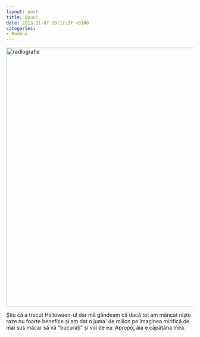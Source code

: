 ```yaml
---
layout: post
title: Buuu!
date: 2013-11-07 20:17:27 +0100
categories:
- Română
---
```

<p><a href="http://www.rusiczki.net/wp-content/uploads/2013/11/radiografie.jpg"><img src="http://www.rusiczki.net/wp-content/uploads/2013/11/radiografie-679x693.jpg" alt="radiografie" width="679" height="693" class="alignnone size-medium wp-image-4626" /></a></p>
<p>Știu că a trecut Halloween-ul dar mă gândeam că dacă tot am mâncat niște raze nu foarte benefice și am dat o juma' de milion pe imaginea mirifică de mai sus măcar să vă "bucurați" și voi de ea. Apropo, ăia e căpățâna mea.</p>
